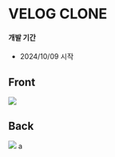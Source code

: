 # VELOG CLONE

#### 개발 기간

- 2024/10/09 시작

## Front

<img src="https://img.shields.io/badge/NestJS-E0234E?style=for-the-badge&logo=NestJS&logoColor=white">

## Back

<img src="https://img.shields.io/badge/Next.js-000000?style=for-the-badge&logo=nextdotjs&logoColor=white">
a
